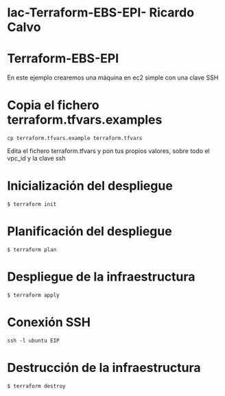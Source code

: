 # Iac-Terraform-EBS-EPI- Ricardo Calvo

# Terraform-EBS-EPI
En este ejemplo crearemos una máquina en ec2 simple con una clave SSH

# Copia el fichero terraform.tfvars.examples
<code>cp terraform.tfvars.example terraform.tfvars</code>

Edita el fichero terraform.tfvars y pon tus propios valores, sobre todo el vpc_id y la clave ssh
# Inicialización del despliegue
<code>$ terraform init</code>
# Planificación del despliegue
<code>$ terraform plan</code>
# Despliegue de la infraestructura
<code>$ terraform apply</code>
# Conexión SSH
<code>ssh -l ubuntu EIP</code>
# Destrucción de la infraestructura
<code>$ terraform destroy</code>
